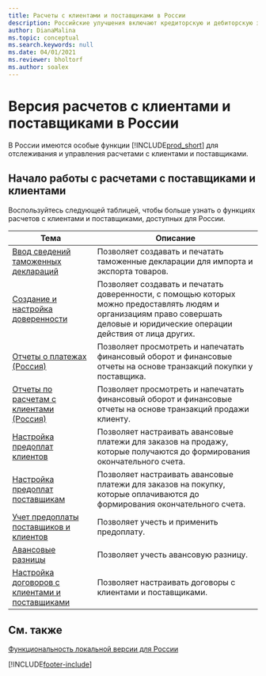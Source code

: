 ```yaml
---
title: Расчеты с клиентами и поставщиками в России
description: Российские улучшения включают кредиторскую и дебиторскую задолженность в русской версии.
author: DianaMalina
ms.topic: conceptual
ms.search.keywords: null
ms.date: 04/01/2021
ms.reviewer: bholtorf
ms.author: soalex
---
```


# Версия расчетов с клиентами и поставщиками в России

В России имеются особые функции [!INCLUDE[prod_short](../../includes/prod_short.md)] для отслеживания и управления расчетами с клиентами и поставщиками.

## Начало работы с расчетами с поставщиками и клиентами

Воспользуйтесь следующей таблицей, чтобы больше узнать о функциях расчетов с клиентами и поставщиками, доступных для России.

| Тема                                            | Описание            |
| ------------------------------------------------ | ---------------------- |
| [Ввод сведений таможенных деклараций](How-to-Enter-Custom-Declarations-Information.md) | Позволяет создавать и печатать таможенные декларации для импорта и экспорта товаров. |
| [Создание и настройка доверенности](How-to-Set-Up-and-Create-Letters-of-Attorney.md) | Позволяет создавать и печатать доверенности, с помощью которых можно предоставлять людям и организациям право совершать деловые и юридические операции действия от лица других. |
| [Отчеты о платежах (Россия)](Russian-Payables-Reports.md) | Позволяет просмотреть и напечатать финансовый оборот и финансовые отчеты на основе транзакций покупки у поставщика. |
| [Отчеты по расчетам с клиентами (Россия)](Russian-Receivables-Reports.md)  | Позволяет просмотреть и напечатать финансовый оборот и финансовые отчеты на основе транзакций продажи клиенту. |
| [Настройка предоплат клиентов](How-to-Set-Up-Customer-Prepayments.md)    | Позволяет настраивать авансовые платежи для заказов на продажу, которые получаются до формирования окончательного счета. |
| [Настройка предоплат поставщикам](How-to-Set-Up-Vendor-Prepayments.md)  | Позволяет настраивать авансовые платежи для заказов на покупку, которые оплачиваются до формирования окончательного счета. |
|[Учет предоплаты поставщиков и клиентов](Prepayments-Vendor-and-Customers.md)|Позволяет учесть и применить предоплату.|
|[Авансовые разницы](prepayment-differences-invoices-prepayment-differences.md)|Позволяет учесть авансовую разницу.|
| [Настройка договоров с клиентами и поставщиками](How-to-Set-Up-Customer-and-Vendor-Agreements.md) | Позволяет настраивать договоры с клиентами и поставщиками. |

## См. также

[Функциональность локальной версии для России](russia-local-functionality.md)  


[!INCLUDE[footer-include](../../includes/footer-banner.md)]